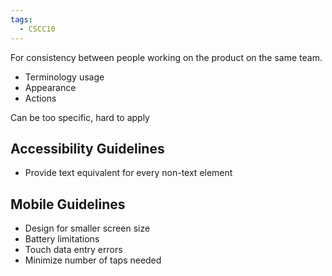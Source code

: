 ```yaml
---
tags:
  - CSCC10
---
```

For consistency between people working on the product on the same team.
- Terminology usage
- Appearance
- Actions

Can be too specific, hard to apply
## Accessibility Guidelines
- Provide text equivalent for every non-text element
## Mobile Guidelines
- Design for smaller screen size
- Battery limitations
- Touch data entry errors
- Minimize number of taps needed
